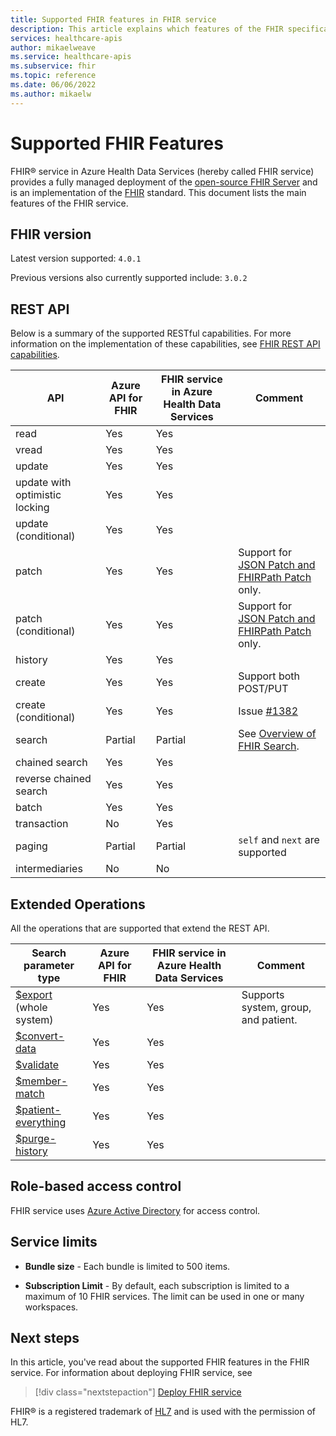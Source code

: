```yaml
---
title: Supported FHIR features in FHIR service 
description: This article explains which features of the FHIR specification that are implemented in Azure Health Data Services
services: healthcare-apis
author: mikaelweave
ms.service: healthcare-apis
ms.subservice: fhir
ms.topic: reference
ms.date: 06/06/2022
ms.author: mikaelw
---
```


# Supported FHIR Features

FHIR&reg; service in Azure Health Data Services (hereby called FHIR service) provides a fully managed deployment of the [open-source FHIR Server](https://github.com/microsoft/fhir-server) and is an implementation of the [FHIR](https://hl7.org/fhir) standard. This document lists the main features of the FHIR service.

## FHIR version

Latest version supported: `4.0.1`

Previous versions also currently supported include: `3.0.2`

## REST API

Below is a summary of the supported RESTful capabilities. For more information on the implementation of these capabilities, see [FHIR REST API capabilities](fhir-rest-api-capabilities.md). 

| API    | Azure API for FHIR | FHIR service in Azure Health Data Services | Comment |
|--------|--------------------|---------------------------------|---------|
| read   | Yes                | Yes                             |         |
| vread  | Yes                | Yes                             |         |
| update | Yes                | Yes                             |         | 
| update with optimistic locking | Yes       | Yes       |
| update (conditional)           | Yes       | Yes       |
| patch                          | Yes       | Yes       | Support for [JSON Patch and FHIRPath Patch](../../healthcare-apis/fhir/fhir-rest-api-capabilities.md#patch-and-conditional-patch) only. |
| patch (conditional)            | Yes       | Yes       | Support for [JSON Patch and FHIRPath Patch](../../healthcare-apis/fhir/fhir-rest-api-capabilities.md#patch-and-conditional-patch) only. |
| history                        | Yes       | Yes       |
| create                         | Yes       | Yes       | Support both POST/PUT |
| create (conditional)           | Yes       | Yes       | Issue [#1382](https://github.com/microsoft/fhir-server/issues/1382) |
| search                         | Partial   | Partial   | See [Overview of FHIR Search](overview-of-search.md). |
| chained search                 | Yes       | Yes       | |
| reverse chained search         | Yes       | Yes       | |
| batch                          | Yes       | Yes       |
| transaction                    | No        | Yes       |
| paging                         | Partial   | Partial   | `self` and `next` are supported                     |
| intermediaries                 | No        | No        |

## Extended Operations

All the operations that are supported that extend the REST API.

| Search parameter type | Azure API for FHIR | FHIR service in Azure Health Data Services| Comment |
|------------------------|-----------|-----------|---------|
| [$export](../../healthcare-apis/data-transformation/export-data.md) (whole system) | Yes       | Yes       | Supports system, group, and patient. |
| [$convert-data](../../healthcare-apis/data-transformation/convert-data.md)          | Yes       | Yes       |         |
| [$validate](validation-against-profiles.md)              | Yes       | Yes       |         |
| [$member-match](tutorial-member-match.md)          | Yes       | Yes       |         |
| [$patient-everything](patient-everything.md)    | Yes       | Yes       |         |
| [$purge-history](purge-history.md)         | Yes       | Yes       |         |

## Role-based access control

FHIR service uses [Azure Active Directory](https://azure.microsoft.com/services/active-directory/) for access control. 

## Service limits

* **Bundle size** - Each bundle is limited to 500 items.

* **Subscription Limit** - By default, each subscription is limited to a maximum of 10 FHIR services. The limit can be used in one or many workspaces. 

## Next steps

In this article, you've read about the supported FHIR features in the FHIR service. For information about deploying FHIR service, see
 
>[!div class="nextstepaction"]
>[Deploy FHIR service](fhir-portal-quickstart.md)

FHIR&#174; is a registered trademark of [HL7](https://hl7.org/fhir/) and is used with the permission of HL7.
